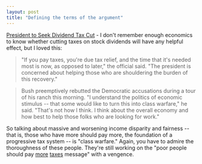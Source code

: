 ```yaml
---
layout: post
title: "Defining the terms of the argument"
---
```




<a href="http://www.washingtonpost.com/wp-dyn/articles/A3465-2003Jan2.html">President to Seek Dividend Tax Cut</a> - I don't remember enough economics to know whether cutting taxes on stock dividends will have any helpful effect, but I loved this:

<blockquote>"If you pay taxes, you're due tax relief, and the time that it's needed most is now, as opposed to later," the official said. "The president is concerned about helping those who are shouldering the burden of this recovery."</blockquote>

<blockquote>Bush preemptively rebutted the Democratic accusations during a tour of his ranch this morning. "I understand the politics of economic stimulus -- that some would like to turn this into class warfare," he said. "That's not how I think. I think about the overall economy and how best to help those folks who are looking for work."</blockquote>

<p>So talking about massive and worsening income disparity and fairness -- that is, those who have more should pay more, the foundation of a progressive tax system -- is "class warfare." Again, you have to admire the thoroughness of these people. They're still working on the "poor people should pay <a href="/2002/12/01/poor_people_need_to_pay_more_taxes.html">more</a> <a href="/2002/12/16/poor_people_need_to_pay_more_taxes_part_2.html">taxes</a> message" with a vengence.</p>


